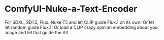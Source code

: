 # ComfyUI-Nuke-a-Text-Encoder
For SDXL, SD1.5, Flux. Nuke T5 and let CLIP guide Flux.1 on its own! Or let let random guide Flux.1! Or load a CLIP crazy opinion embedding about your image and let that guide the AI!
